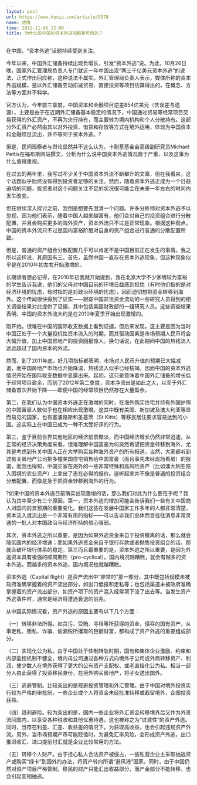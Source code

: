 ```yaml
---
layout: post
url: https://www.huxiu.com/article/5578
name: 虎嗅
time: 2012-11-06 22:00
title: 为什么说中国的资本外逃加剧是可信的？
---
```

在中国，“资本外逃”话题持续受到关注。

今年以来，中国外汇储备持续出现负增长，引发“资本外逃”说。为此，10月26日晚，国家外汇管理局负责人专门就近一年中国出现“两三千亿美元资本外逃”的说法，正式作出回应称，这种说法不属实。外汇管理局负责人表示，媒体所称的资本外逃规模，是以外汇储备变动扣减贸易、直接投资等项目估算得出的，在概念、方法等方面并不科学。

官方认为，今年前三季度，中国资本和金融项目逆差854亿美元（含误差与遗漏），主要是由于在近期外汇储备基本稳定的情况下，中国通过贸易等经常项目交易获得的外汇资产，不再为央行持有，而主要转为境内机构和个人分散持有。这部分外汇资产必然由其以对外投资、借贷和存放等方式在境外运用，体现为中国资本和金融项目流出，并不等同于资本外逃。?

但是，民间观察者与舆论显然并不这么认为。卡耐基基金会高级副研究员Michael Pettis在福布斯网站撰文，分析为什么说中国资本外逃情况趋于严重、以及这事为什么值得重视。

在过去的两年里，我写过不少关于中国资本外流不断攀升的文章，但在我看来，这个话题似乎始终没有得到投资者足够的关注。然而，随着资本外逃正成为一个日益迫切的问题，投资者对这个问题关注不足的状况很可能会在未来一年左右的时间内发生改变。

但在继续深入探讨之前，我倒是想要先澄清一个问题。许多分析师对资本外逃予以忽视，因为他们表示，随着中国人越来越富有，他们会对自己的投资组合进行分散配置，并且会购买更多的海外资产，资本外流只不过是正常现象。根据这种观点，中国的资本外流只不过是国内富裕阶层对自身的资产组合进行普通的分散配置所致。

但是，普通的资产组合分散配置几乎可以肯定不是中国目前正在发生的事情。我之所以这样说，其原因有三。首先，虽然中国一直存在资本外逃现象，但这种现象似乎是在2010年初左右开始激增的。

长期读者想必记得，在2010年初我就开始提到，我在北京大学不少家境较为富裕的学生告诉我说，他们的父母对中国目前的环境日益感到担忧（有时他们指的是对经济环境的忧虑，有时指的是对政治环境的忧虑），因而迫切想把资金转移到海外。这个传闻很快得到了证实——跟踪中国非法资金流动的一些研究人员得到的相关调查结果对此提供了证据，其中包括美国财政部的一组研究人员。这些调查结果表明，中国的资本外流大约是在2010年夏季开始出现激增的。

刚开始，很难在中国的国际收支数据上看到证据，但后来发现，这主要是因为当时中国正处于一个大量投机性资本流入的时期，而其驱动因素是市场预期人民币将会大幅升值，加上中国房地产的投资回报惊人。换句话说，在此期间中国的热钱流入远远超过了国内资本的外流。

然而，到了2011年底，好几项指标都表明，市场对人民币升值的预期已大幅减退，而中国房地产市场也开始降温，热钱流入似乎已经枯竭，因而中国的资本外逃情况开始在国际收支数据中显露出来。起初，这只是意味着中国外汇储备的增长低于经常项目盈余，而到了2012年第二季度，资本净流出是如此之大，以至于外汇储备首次开始下降——即便中国的经常项目仍然存在大量盈余。

第二，在我们认为中国资本外逃正在激增的同时，在海外购买住宅并持有外国护照的中国富豪人数似乎也在相应出现激增。这其中既有美国、新加坡及澳大利亚等显而易见的国家，也有塞浦路斯和圣基茨（St Kitts）等移民居住要求容易达到的小国。这实际上在中国已成为一种不太受好评的行为。

第三，鉴于目前世界其他地区的经济前景黯淡，而中国经济增长仍然非常迅速，从正常的经济决策角度来看，很难理解中国富豪为何突然希望把资金转移到海外，尤其是考虑到有关中国人正在大举购买各种海外资产的所有报道。当然，大家都听到过有关房地产公司把多幢美国住宅销售给中国富豪（而且事先未经现场看房）的报道，而我也得知，中国买家在海外的一些非常特殊和高风险资产（比如澳大利亚陷入困境的农业资产）上拿出了志在必得的报价。这听起来并不像是普遍的投资组合分散配置，而像是急于把资金转移到海外的行为。

?如果中国的资本外逃目前确实出现激增的话，那么我们对此为什么要在乎呢？我认为其中至少有三个原因。第一，资本外逃的增加可能会告诉我们一些有关中国商人对国内前景预期的重要变化。我们这些在发展中国家工作多年的人都非常清楚，资本流入或流出是一个非常有用的指标——可以告诉我们总体而言往往消息非常灵通的一批人对本国政治与经济所持的信心强弱。

其次，资本外逃之所以重要，是因为如果外逃资金来自于投资撤离的话，那么就会降低国内的经济增速；而如果外逃资金来自于银行存款或者抛售投资组合的话，那就会破坏银行体系的稳定。第三而且最重要的是，资本外逃之所以重要，是因为外逃资本具有极强的顺周期性（pro-cyclical）。国内境况越糟糕，就会有越多的资本外逃，而越多的资本外逃，国内境况也就越糟糕。

资本外逃（Capital flight）是资产流出中“非常的”那一部分，其中既包括规模未被政府准确掌握着的资产流出部分，如出口低报和走私等；也包括渠道未被政府准确掌握着的资产流出部分，如资产项下的资产混入经常项下流了出去等。当发生资产外逃事件时，通常是经济将遭遇衰退的前兆。

从中国实际情况看，资产外逃的原因主要有以下几个方面：

（一）转移非法所得。如贪污、受贿、寻租等所获得的资金，侵吞的国有资产，从事走私、贩私、诈骗、偷漏税所攫取的巨额财富，都构成了资产外逃的重要组成部分。

（二）实现化公为私。由于中国处于体制转轨时期，国有和集体企业激励、约束和内部监控机制不健全，境内母公司通过各种方式向境外子公司或外商转移资产、利润，使少数人在境外获得了更大的公有资产支配权、或老直接化公为私。相当一部分人由此获得了投资移民身份，在境外购买房地产，将子女送出国外。

（三）逃避管制。比较突出的是规避投资管理和外汇管理。由于中国对境外投资实行较为严格的审批制，一些企业或个人将资金未经批准转移或截留境外，企图投资获益。

（四）趋利避险。较为突出的是，国内一些企业将外汇资金转移境外后又作为外资流回国内，以享受各种税收和其他优惠待遇，这也被称之为“过渡性”的资产外逃。同时，当存在利差、汇差、收益差的情况下，为获取高收益，也会引起违规资产外流。另外，当市场预期产币可能贬值时，为避免汇率风险，会形成资产外逃，出口推迟收汇、进口提前付汇就是企业比较常用的方法。

（五）转移个人财产。由于担心私人合法资产被侵占，一些私营企业主采取抽逃资产或购买“绿卡”到国外的办法，将资产转向所谓“避风港”国家。同时，由于中国仍然对资产项目严格管制，移民的财产只能汇出收益部分，而产金部分不能转移，也会引起变相抽逃。


